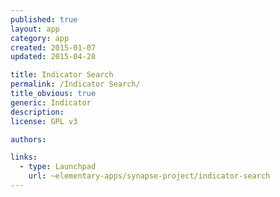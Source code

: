 ```yaml
---
published: true
layout: app
category: app
created: 2015-01-07
updated: 2015-04-28

title: Indicator Search
permalink: /Indicator Search/
title_obvious: true
generic: Indicator
description:
license: GPL v3

authors:

links:
  - type: Launchpad
    url: ~elementary-apps/synapse-project/indicator-search
---
```

